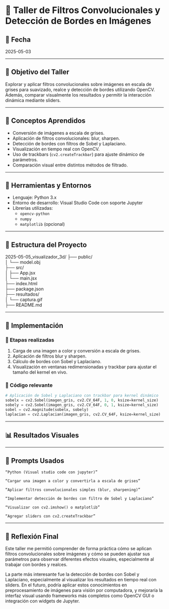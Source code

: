 # 🧪 Taller de Filtros Convolucionales y Detección de Bordes en Imágenes

## 📅 Fecha
2025-05-03

---

## 🎯 Objetivo del Taller

Explorar y aplicar filtros convolucionales sobre imágenes en escala de grises para suavizado, realce y detección de bordes utilizando OpenCV. Además, comparar visualmente los resultados y permitir la interacción dinámica mediante sliders.

---

## 🧠 Conceptos Aprendidos

- Conversión de imágenes a escala de grises.
- Aplicación de filtros convolucionales: blur, sharpen.
- Detección de bordes con filtros de Sobel y Laplaciano.
- Visualización en tiempo real con OpenCV.
- Uso de trackbars (`cv2.createTrackbar`) para ajuste dinámico de parámetros.
- Comparación visual entre distintos métodos de filtrado.

---

## 🔧 Herramientas y Entornos

- Lenguaje: Python 3.x  
- Entorno de desarrollo: Visual Studio Code con soporte Jupyter  
- Librerías utilizadas:
  - `opencv-python`
  - `numpy`
  - `matplotlib` (opcional)

---

## 📁 Estructura del Proyecto


2025-05-05_visualizador_3d/
├── public/  
│   └── model.obj  
├── src/  
│   ├── App.jsx  
│   └── main.jsx  
├── index.html  
├── package.json  
├── resultados/  
│   └── captura.gif  
├── README.md  

---

## 🧪 Implementación

### 🔹 Etapas realizadas
1. Carga de una imagen a color y conversión a escala de grises.
2. Aplicación de filtros blur y sharpen.
3. Cálculo de bordes con Sobel y Laplaciano.
4. Visualización en ventanas redimensionadas y trackbar para ajustar el tamaño del kernel en vivo.

### 🔹 Código relevante

```python
# Aplicación de Sobel y Laplaciano con trackbar para kernel dinámico
sobelx = cv2.Sobel(imagen_gris, cv2.CV_64F, 1, 0, ksize=kernel_size)
sobely = cv2.Sobel(imagen_gris, cv2.CV_64F, 0, 1, ksize=kernel_size)
sobel = cv2.magnitude(sobelx, sobely)
laplacian = cv2.Laplacian(imagen_gris, cv2.CV_64F, ksize=kernel_size)
```

---

## 📊 Resultados Visuales




---

## 🧩 Prompts Usados

```text
“Python (Visual studio code con jupyter)”

“Cargar una imagen a color y convertirla a escala de grises”

“Aplicar filtros convolucionales simples (blur, sharpening)”

“Implementar detección de bordes con filtro de Sobel y Laplaciano”

“Visualizar con cv2.imshow() o matplotlib”

“Agregar sliders con cv2.createTrackbar”
```

---

## 💬 Reflexión Final

Este taller me permitió comprender de forma práctica cómo se aplican filtros convolucionales sobre imágenes y cómo se pueden ajustar sus parámetros para observar diferentes efectos visuales, especialmente al trabajar con bordes y realces.

La parte más interesante fue la detección de bordes con Sobel y Laplaciano, especialmente al visualizar los resultados en tiempo real con sliders. En el futuro, podría aplicar estos conocimientos en preprocesamiento de imágenes para visión por computadora, y mejoraría la interfaz visual usando frameworks más completos como OpenCV GUI o integración con widgets de Jupyter.